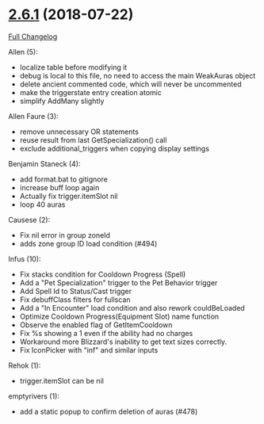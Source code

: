 # [2.6.1](https://github.com/WeakAuras/WeakAuras2/tree/2.6.1) (2018-07-22)

[Full Changelog](https://github.com/WeakAuras/WeakAuras2/compare/2.6.0...2.6.1)

Allen (5):

- localize table before modifying it
- debug is local to this file, no need to access the main WeakAuras object
- delete ancient commented code, which will never be uncommented
- make the triggerstate entry creation atomic
- simplify AddMany slightly

Allen Faure (3):

- remove unnecessary OR statements
- reuse result from last GetSpecialization() call
- exclude additional_triggers when copying display settings

Benjamin Staneck (4):

- add format.bat to gitignore
- increase buff loop again
- Actually fix trigger.itemSlot nil
- loop 40 auras

Causese (2):

- Fix nil error in group zoneId
- adds zone group ID load condition (#494)

Infus (10):

- Fix stacks condition for Cooldown Progress (Spell)
- Add a "Pet Specialization" trigger to the Pet Behavior trigger
- Add Spell Id to Status/Cast trigger
- Fix debuffClass filters for fullscan
- Add a "In Encounter" load condition and also rework couldBeLoaded
- Optimize Cooldown Progress(Equipment Slot) name function
- Observe the enabled flag of GetItemCooldown
- Fix %s showing a 1 even if the ability had no charges
- Workaround more Blizzard's inability to get text sizes correctly.
- Fix IconPicker with "inf" and similar inputs

Rehok (1):

- trigger.itemSlot can be nil

emptyrivers (1):

- add a static popup to confirm deletion of auras (#478)

